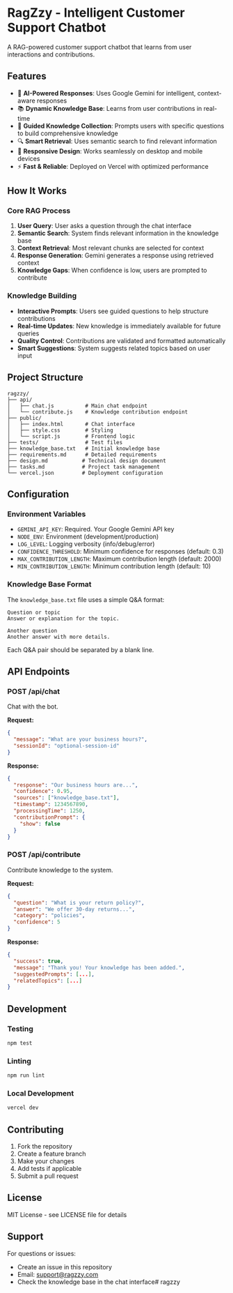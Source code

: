 # RagZzy - Intelligent Customer Support Chatbot

A RAG-powered customer support chatbot that learns from user interactions and contributions.

## Features

- 🤖 **AI-Powered Responses**: Uses Google Gemini for intelligent, context-aware responses
- 📚 **Dynamic Knowledge Base**: Learns from user contributions in real-time
- 🎯 **Guided Knowledge Collection**: Prompts users with specific questions to build comprehensive knowledge
- 🔍 **Smart Retrieval**: Uses semantic search to find relevant information
- 📱 **Responsive Design**: Works seamlessly on desktop and mobile devices
- ⚡ **Fast & Reliable**: Deployed on Vercel with optimized performance

## How It Works

### Core RAG Process

1. **User Query**: User asks a question through the chat interface
2. **Semantic Search**: System finds relevant information in the knowledge base
3. **Context Retrieval**: Most relevant chunks are selected for context
4. **Response Generation**: Gemini generates a response using retrieved context
5. **Knowledge Gaps**: When confidence is low, users are prompted to contribute

### Knowledge Building

- **Interactive Prompts**: Users see guided questions to help structure contributions
- **Real-time Updates**: New knowledge is immediately available for future queries  
- **Quality Control**: Contributions are validated and formatted automatically
- **Smart Suggestions**: System suggests related topics based on user input

## Project Structure

```
ragzzy/
├── api/
│   ├── chat.js          # Main chat endpoint
│   └── contribute.js    # Knowledge contribution endpoint
├── public/
│   ├── index.html       # Chat interface
│   ├── style.css        # Styling
│   └── script.js        # Frontend logic
├── tests/               # Test files
├── knowledge_base.txt   # Initial knowledge base
├── requirements.md      # Detailed requirements
├── design.md           # Technical design document
├── tasks.md            # Project task management
└── vercel.json         # Deployment configuration
```

## Configuration

### Environment Variables

- `GEMINI_API_KEY`: Required. Your Google Gemini API key
- `NODE_ENV`: Environment (development/production)
- `LOG_LEVEL`: Logging verbosity (info/debug/error)
- `CONFIDENCE_THRESHOLD`: Minimum confidence for responses (default: 0.3)
- `MAX_CONTRIBUTION_LENGTH`: Maximum contribution length (default: 2000)
- `MIN_CONTRIBUTION_LENGTH`: Minimum contribution length (default: 10)

### Knowledge Base Format

The `knowledge_base.txt` file uses a simple Q&A format:

```
Question or topic
Answer or explanation for the topic.

Another question
Another answer with more details.
```

Each Q&A pair should be separated by a blank line.

## API Endpoints

### POST /api/chat

Chat with the bot.

**Request:**
```json
{
  "message": "What are your business hours?",
  "sessionId": "optional-session-id"
}
```

**Response:**
```json
{
  "response": "Our business hours are...",
  "confidence": 0.95,
  "sources": ["knowledge_base.txt"],
  "timestamp": 1234567890,
  "processingTime": 1250,
  "contributionPrompt": {
    "show": false
  }
}
```

### POST /api/contribute

Contribute knowledge to the system.

**Request:**
```json
{
  "question": "What is your return policy?",
  "answer": "We offer 30-day returns...",
  "category": "policies",
  "confidence": 5
}
```

**Response:**
```json
{
  "success": true,
  "message": "Thank you! Your knowledge has been added.",
  "suggestedPrompts": [...],
  "relatedTopics": [...]
}
```

## Development

### Testing

```bash
npm test
```

### Linting

```bash
npm run lint
```

### Local Development

```bash
vercel dev
```

## Contributing

1. Fork the repository
2. Create a feature branch
3. Make your changes
4. Add tests if applicable
5. Submit a pull request

## License

MIT License - see LICENSE file for details

## Support

For questions or issues:
- Create an issue in this repository
- Email: support@ragzzy.com
- Check the knowledge base in the chat interface# ragzzy
